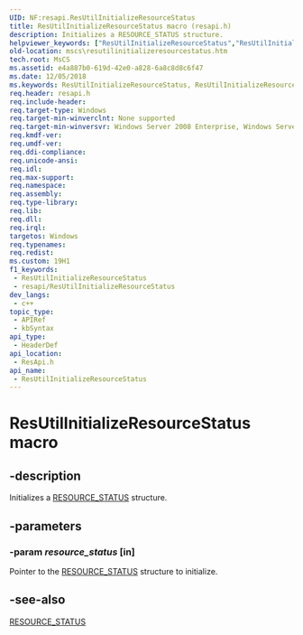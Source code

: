 ```yaml
---
UID: NF:resapi.ResUtilInitializeResourceStatus
title: ResUtilInitializeResourceStatus macro (resapi.h)
description: Initializes a RESOURCE_STATUS structure.
helpviewer_keywords: ["ResUtilInitializeResourceStatus","ResUtilInitializeResourceStatus macro [Failover Cluster]","_wolf_resutilinitializeresourcestatus","mscs.resutilinitializeresourcestatus","resapi/ResUtilInitializeResourceStatus"]
old-location: mscs\resutilinitializeresourcestatus.htm
tech.root: MsCS
ms.assetid: e4a887b0-619d-42e0-a828-6a8c8d8c6f47
ms.date: 12/05/2018
ms.keywords: ResUtilInitializeResourceStatus, ResUtilInitializeResourceStatus macro [Failover Cluster], _wolf_resutilinitializeresourcestatus, mscs.resutilinitializeresourcestatus, resapi/ResUtilInitializeResourceStatus
req.header: resapi.h
req.include-header: 
req.target-type: Windows
req.target-min-winverclnt: None supported
req.target-min-winversvr: Windows Server 2008 Enterprise, Windows Server 2008 Datacenter
req.kmdf-ver: 
req.umdf-ver: 
req.ddi-compliance: 
req.unicode-ansi: 
req.idl: 
req.max-support: 
req.namespace: 
req.assembly: 
req.type-library: 
req.lib: 
req.dll: 
req.irql: 
targetos: Windows
req.typenames: 
req.redist: 
ms.custom: 19H1
f1_keywords:
 - ResUtilInitializeResourceStatus
 - resapi/ResUtilInitializeResourceStatus
dev_langs:
 - c++
topic_type:
 - APIRef
 - kbSyntax
api_type:
 - HeaderDef
api_location:
 - ResApi.h
api_name:
 - ResUtilInitializeResourceStatus
---
```


# ResUtilInitializeResourceStatus macro


## -description

Initializes a  <a href="https://docs.microsoft.com/previous-versions/windows/desktop/api/resapi/ns-resapi-resource_status">RESOURCE_STATUS</a> structure.

## -parameters

### -param _resource_status_ [in]

Pointer to the  <a href="https://docs.microsoft.com/previous-versions/windows/desktop/api/resapi/ns-resapi-resource_status">RESOURCE_STATUS</a> structure to initialize.

## -see-also

<a href="https://docs.microsoft.com/previous-versions/windows/desktop/api/resapi/ns-resapi-resource_status">RESOURCE_STATUS</a>

